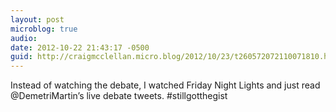 ```yaml
---
layout: post
microblog: true
audio: 
date: 2012-10-22 21:43:17 -0500
guid: http://craigmcclellan.micro.blog/2012/10/23/t260572072110071810.html
---
```

Instead of watching the debate, I watched Friday Night Lights and just read @DemetriMartin’s live debate tweets. #stillgotthegist
